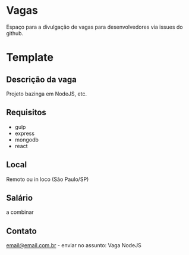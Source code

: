 # Vagas

Espaço para a divulgação de vagas para desenvolvedores via issues do github.

# Template

## Descrição da vaga

Projeto bazinga em NodeJS, etc.

## Requisitos

- gulp
- express
- mongodb
- react

## Local

Remoto ou in loco (São Paulo/SP)

## Salário

a combinar

## Contato

email@email.com.br - enviar no assunto: Vaga NodeJS
